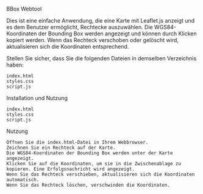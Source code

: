 BBox Webtool

Dies ist eine einfache Anwendung, die eine Karte mit Leaflet.js anzeigt und es dem Benutzer ermöglicht, Rechtecke auszuwählen. Die WGS84-Koordinaten der Bounding Box werden angezeigt und können durch Klicken kopiert werden. Wenn das Rechteck verschoben oder gelöscht wird, aktualisieren sich die Koordinaten entsprechend.

Stellen Sie sicher, dass Sie die folgenden Dateien in demselben Verzeichnis haben:

    index.html
    styles.css
    script.js

Installation und Nutzung

    index.html
    styles.css
    script.js

Nutzung

    Öffnen Sie die index.html-Datei in Ihrem Webbrowser.
    Zeichnen Sie ein Rechteck auf der Karte.
    Die WGS84-Koordinaten der Bounding Box werden unter der Karte angezeigt.
    Klicken Sie auf die Koordinaten, um sie in die Zwischenablage zu kopieren. Eine Erfolgsnachricht wird angezeigt.
    Wenn Sie das Rechteck verschieben, aktualisieren sich die Koordinaten automatisch.
    Wenn Sie das Rechteck löschen, verschwinden die Koordinaten.

